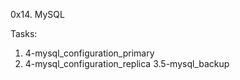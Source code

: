 0x14. MySQL

Tasks:

1. 4-mysql_configuration_primary
2. 4-mysql_configuration_replica
3.5-mysql_backup
